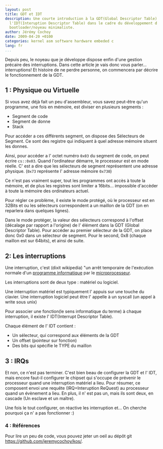```yaml
---
layout: post
title: GDT et IDT
description: Une courte introduction à la GDT(Global Descriptor Table) et
  l'IDT(Interuption Descriptor Table) dans le cadre du développement d'un
  bootloader/noyeau minimaliste.
author: Jérémy Cochoy
date: 2009-04-20 +0100
categories: kernel asm software hardware embeded c
lang: fr
...
```


Depuis peu, le noyeau que je développe dispose enfin d'une gestion précaire des interruptions.
Dans cette article je vais donc vous parler... interruptions!
Et histoire de ne perdre personne, on commencera par décrire le fonctionnement de la
GDT.

## 1 : Physique ou Virtuelle

Si vous avez déjà fait un peu d'assembleur, vous savez peut-être qu'un programme,
une fois en mémoire, est diviser en plusieurs segments :

 * Segment de code
 * Segment de donne
 * Stack

Pour accéder a ces différents segment, on dispose des Sélecteurs de Segment.
Ce sont des registre qui indiquent à quel adresse mémoire situent les donnes.

Ainsi, pour accéder a l' octet numéro `0x03` du segment de code,
on peut écrire `cs::0x03`.
Quand l'ordinateur démarre, le processeur est en mode réelle.
C' est a dire que les sélecteurs de segment représentent une adresse physique.
(`0x73` représente l' adresse mémoire `0x730`)

Ce n'est pas vraiment super, tout les programmes ont accès à toute la mémoire,
et de plus les registres sont limiter a 16bits... impossible
d'accèder à toute la mémoire des ordinateurs actuel.

Pour régler ce problème, il existe le mode protégé,
où le processeur est en 32Bits et ou les sélecteurs correspondent a un maillon
de la GDT (on en reparlera dans quelques lignes).

Dans le mode protéger, la valeur des sélecteurs correspond à
l'offset (décalage par rapport a l'origine) de l' élément dans
la GDT (Global Descriptor Table).
Pour accéder au premier sélecteur de la GDT, on place donc 0x0 dans
un sélecteur de segment.
Pour le second, 0x8 (chaque maillon est sur 64bits), et ainsi de suite.

## 2: Les interruptions

Une interruption, c'est (dixit wikipedia) "un arrêt temporaire de
l'exécution normale d'un
[programme informatique](http://fr.wikipedia.org/wiki/Programme_informatique)
par le [microprocesseur](http://fr.wikipedia.org/wiki/Microprocesseur).

Les interruptions sont de deux type : matériel ou logiciel.

Une interruption matériel est typiquement l' appuis sur une touche du clavier.
Une interruption logiciel peut être l' appelle à
un syscall (un appel à write sous unix)

Pour associer une fonction(le sens informatique du terme) à chaque
interruption, il existe l' IDT(Interrupt Descriptor Table).

Chaque élément de l' IDT contient :

 * Un sélecteur, qui correspond aux éléments de la GDT
 * Un offset (pointeur sur fonction)
 * Des bits qui spécifie le TYPE du maillon

## 3 : IRQs

Et non, ce n'est pas terminer. C'est bien beau de configurer la GDT et l' IDT,
mais encore faut-il configurer le chipset qui s'occupe de prévenir le processeur
quand une interruption matériel a lieu.
Pour résumer, ce composent envoi une requête (IRQ=Interuption ReQuest)
au processeur quand un évènement a lieu.
En plus, il n' est pas un, mais ils sont deux, en cascade (Un esclave et un maître).

Une fois le tout configurer, on réactive les interruption et...
On cherche pourquoi ça n' a pas fonctionner :)

### 4 : Références

Pour lire un peu de code, vous pouvez jeter un oeil au dépôt
 git <https://github.com/jeremycochoy/kos/>.
